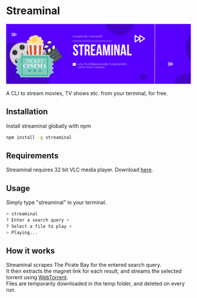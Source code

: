 # Streaminal

![Streaminal logo](https://github.com/Swanand01/streaminal/blob/master/streaminal.png)

A CLI to stream movies, TV shows etc. from your terminal, for free.

## Installation

Install streaminal globally with npm

```bash
npm install -g streaminal
```
    
## Requirements

Streaminal requires 32 bit VLC media player. Download [here](https://get.videolan.org/vlc/3.0.17.4/win32/vlc-3.0.17.4-win32.exe).
## Usage

Simply type "streaminal" in your terminal.
```bash
> streaminal
? Enter a search query > 
? Select a file to play >
> Playing...
```


## How it works

Streaminal scrapes The Pirate Bay  for the entered search query.  
It then extracts the magnet link for each result, and streams the selected torrent using [WebTorrent](https://github.com/webtorrent/webtorrent-cli).  
Files are temporarily downloaded in the temp folder, and deleted on every run.
